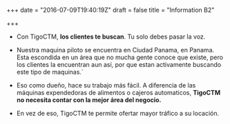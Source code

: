 +++
date = "2016-07-09T19:40:19Z"
draft = false
title = "Information B2"

+++

- Con TigoCTM, **los clientes te buscan**. Tu solo debes pasar la voz.

- Nuestra maquina piloto se encuentra en Ciudad Panama, en Panama. Esta escondida en un área que no mucha gente conoce que existe, pero los clientes la encuentran aun así, por que estan activamente buscando este tipo de maquinas.`
- Eso como dueño, hace su trabajo más fácil. A diferencia de las máquinas expendedoras de alimentos o cajeros automaticos, **TigoCTM no necesita contar con la mejor área del negocio.**

- En vez de eso, TigoCTM te permite ofertar mayor tráfico a su locación.
